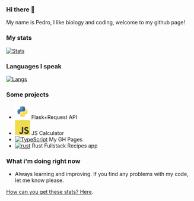 ### Hi there 👋

My name is Pedro, I like biology and coding, welcome to my github page!

###  My stats

[![Stats](https://github-readme-stats.vercel.app/api?username=pedromarquetti&show_icons=true&theme=dark&include_all_commits=true)](https://github.com/PedroMarquetti "Hi there")

### Languages I speak

[![Langs](https://github-readme-stats.vercel.app/api/top-langs/?username=pedromarquetti&theme=dark&langs_count=8&hide=Vim%20Script,dockerfile,PLpgSQL)](https://github.com/pedromarquetti "I started learning Python because of Mr Robot.. then got addicted to learning")

### Some projects

- <a title="I made this when i started learning Python" href="https://github.com/pedromarquetti/fii_api"><img name="fii-api" src="https://raw.githubusercontent.com/github/explore/80688e429a7d4ef2fca1e82350fe8e3517d3494d/topics/python/python.png" alt="Python" height="40" ></a>  Flask+Request API
- <a title="Then I started learning JS..." href="https://github.com/pedromarquetti/calculator"><img name="JS-calculator" src="https://raw.githubusercontent.com/github/explore/80688e429a7d4ef2fca1e82350fe8e3517d3494d/topics/javascript/javascript.png" alt="Javascript" height="40" ></a>  JS Calculator
- <a title="Then I learned React/React Native/NextJS" href="https://github.com/pedromarquetti/pedromarquetti.github.io"><img name="notes-app" src="https://img.shields.io/badge/TypeScript-007ACC?logo=typescript&logoColor=white" alt="TypeScript" height="40" ></a>  My GH Pages
- <a title="Now I'm learning Rust just for fun... I also learned C++, but have no projects published here" href="https://github.com/pedromarquetti/recipes-app"><img name="rust" src="https://img.shields.io/badge/Rust-000000?style=for-the-badge&logo=rust&logoColor=white" alt="rust" height="40" ></a>  Rust Fullstack Recipes app

### What i'm doing right now

- Always learning and improving. If you find any problems with my code, let me know please.


[How can you get these stats? Here](https://github.com/anuraghazra/github-readme-stats "Github stats").


